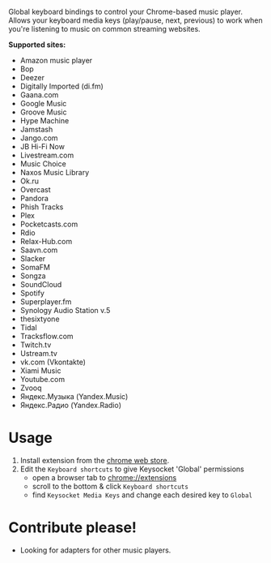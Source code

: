 ﻿Global keyboard bindings to control your Chrome-based music player. Allows your keyboard media keys (play/pause, next, previous) to work when you're listening to music on common streaming websites.

**Supported sites:**
   * Amazon music player
   * Bop
   * Deezer
   * Digitally Imported (di.fm)
   * Gaana.com
   * Google Music
   * Groove Music
   * Hype Machine
   * Jamstash
   * Jango.com
   * JB Hi-Fi Now
   * Livestream.com
   * Music Choice
   * Naxos Music Library
   * Ok.ru
   * Overcast
   * Pandora
   * Phish Tracks
   * Plex
   * Pocketcasts.com
   * Rdio
   * Relax-Hub.com
   * Saavn.com
   * Slacker
   * SomaFM
   * Songza
   * SoundCloud
   * Spotify
   * Superplayer.fm
   * Synology Audio Station v.5
   * thesixtyone
   * Tidal
   * Tracksflow.com
   * Twitch.tv
   * Ustream.tv
   * vk.com (Vkontakte)
   * Xiami Music
   * Youtube.com
   * Zvooq
   * Яндекс.Музыка (Yandex.Music)
   * Яндекс.Радио (Yandex.Radio)

# Usage

1. Install extension from the [chrome web store][crx].
2. Edit the `Keyboard shortcuts` to give Keysocket 'Global' permissions
    * open a browser tab to [chrome://extensions](chrome://extensions)
    * scroll to the bottom & click `Keyboard shortcuts`
    * find `Keysocket Media Keys` and change each desired key to `Global`

# Contribute please!

* Looking for adapters for other music players.

[crx]: https://chrome.google.com/webstore/detail/fphfgdknbpakeedbaenojjdcdoajihik
